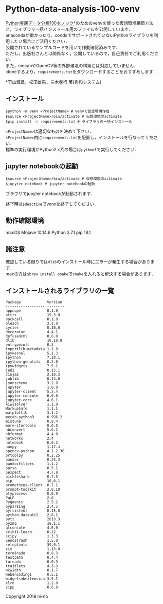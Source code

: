 # Python-data-analysis-100-venv
[Python実践データ分析100本ノック*](https://www.shuwasystem.co.jp/book/9784798058757.html)のためのvenvを使った仮想環境構築方法と，ライブラリ一括インストール用のファイルを公開しています．  
anacondaが重かったり，condaでサポートされていないPythonライブラリを利用したい場合にご活用ください．  
公開されているサンプルコードを用いて作動確認済みです．  
ただし，出版社さんとは関係なく，公開しているので，自己責任でご利用ください．  
また，mecabやOpenCV等の外部環境の構築には対応していません．  
cloneするより，`requirements.txt`をダウンロードすることをおすすめします．  
  
  
*下山輝昌，松田雄馬，三木孝行 著(秀和システム)  

## インストール
```
$python -m venv <ProjectName> # venvで仮想環境作成
$source <ProjectName>/bin/activate # 仮想環境のactivate
$pip install -r requirements.txt # ライブラリの一括インストール
```

`<ProjectName>`は適切なものを決めて下さい．  
`<ProjectName>`内に`requirements.txt`を配置し，インストールを行なってください．  
標準の実行環境がPython2.x系の場合は`python3`で実行してください．  

## jupyter notebookの起動
```
$source <ProjectName>/bin/activate # 仮想環境のactivate
$jupyter notebook # jupyter notebookの起動
```
ブラウザでjupyter notebookが起動されます．

終了時は`$deactive`でvenvを終了してください．

## 動作確認環境
macOS Mojave 10.14.6
Python 3.7.1
pip 18.1

## 諸注意
確認している限りでは`dlib`のインストール時にエラーが発生する場合があります．  
macの方は`$brew install cmake`で`cmake`を入れると解決する場合があります．  

## インストールされるライブラリの一覧
```
Package            Version 
------------------ --------
appnope            0.1.0   
attrs              19.3.0  
backcall           0.1.0   
bleach             3.1.0   
cycler             0.10.0  
decorator          4.4.1   
defusedxml         0.6.0   
dlib               19.18.0 
entrypoints        0.3     
importlib-metadata 1.1.0   
ipykernel          5.1.3   
ipython            7.10.1  
ipython-genutils   0.2.0   
ipywidgets         7.5.1   
jedi               0.15.1  
Jinja2             2.10.3  
joblib             0.14.0  
jsonschema         3.2.0   
jupyter            1.0.0   
jupyter-client     5.3.4   
jupyter-console    6.0.0   
jupyter-core       4.6.1   
kiwisolver         1.1.0   
MarkupSafe         1.1.1   
matplotlib         3.1.2   
mecab-python3      0.996.2 
mistune            0.8.4   
more-itertools     8.0.0   
nbconvert          5.6.1   
nbformat           4.4.0   
networkx           2.4     
notebook           6.0.2   
numpy              1.17.4  
opencv-python      4.1.2.30
ortoolpy           0.2.25  
pandas             0.25.3  
pandocfilters      1.4.2   
parso              0.5.1   
pexpect            4.7.0   
pickleshare        0.7.5   
pip                10.0.1  
prometheus-client  0.7.1   
prompt-toolkit     2.0.10  
ptyprocess         0.6.0   
PuLP               2.0     
Pygments           2.5.2   
pyparsing          2.4.5   
pyrsistent         0.15.6  
python-dateutil    2.8.1   
pytz               2019.3  
pyzmq              18.1.1  
qtconsole          4.6.0   
scikit-learn       0.22    
scipy              1.3.3   
Send2Trash         1.5.0   
setuptools         39.0.1  
six                1.13.0  
terminado          0.8.3   
testpath           0.4.4   
tornado            6.0.3   
traitlets          4.3.3   
wcwidth            0.1.7   
webencodings       0.5.1   
widgetsnbextension 3.5.1   
xlrd               1.2.0   
zipp               0.6.0 
```

Copyright 2019 ni-no
